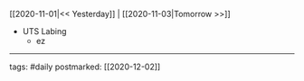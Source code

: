 [[2020-11-01|<< Yesterday]] | [[2020-11-03|Tomorrow >>]]

- UTS Labing
	- ez

___
tags: #daily
postmarked:  [[2020-12-02]]

